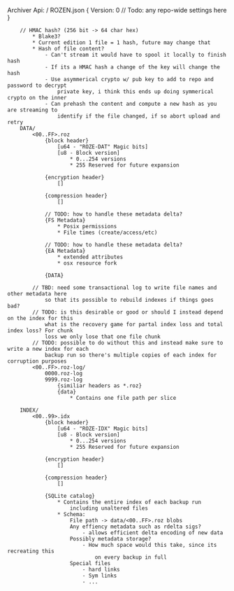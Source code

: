 Archiver Api:
	<prefix>/
		ROZEN.json
			{
				Version: 0
				// Todo: any repo-wide settings here
			}

		// HMAC hash? (256 bit -> 64 char hex)
			* Blake3?
			* Current edition 1 file = 1 hash, future may change that
			* Hash of file content?
				- Can't stream it would have to spool it locally to finish hash
				- If its a HMAC hash a change of the key will change the hash
				- Use asymmerical crypto w/ pub key to add to repo and password to decrypt
					private key, i think this ends up doing symmerical crypto on the inner
				- Can prehash the content and compute a new hash as you are streaming to
					identify if the file changed, if so abort upload and retry
		DATA/
			<00..FF>.roz
				{block header}
					[u64 - "ROZE-DAT" Magic bits]
					[u8 - Block version]
						* 0...254 versions
						* 255 Reserved for future expansion

				{encryption header}
					[]

				{compression header}
					[]

				// TODO: how to handle these metadata delta?
				{FS Metadata}
					* Posix permissions
					* File times (create/access/etc)

				// TODO: how to handle these metadata delta?
				{EA Metadata}
					* extended attributes
					* osx resource fork

				{DATA}

			// TBD: need some transactional log to write file names and other metadata here
				so that its possible to rebuild indexes if things goes bad?
			// TODO: is this desirable or good or should I instead depend on the index for this
				what is the recovery game for partal index loss and total index loss? For chunk
				loss we only lose that one file chunk
			// TODO: possible to do without this and instead make sure to write a new index for each
				backup run so there's multiple copies of each index for corruption purposes
			<00..FF>.roz-log/
				0000.roz-log
				9999.roz-log
					{similiar headers as *.roz}
					{data}
						* Contains one file path per slice

		INDEX/
			<00..99>.idx
				{block header}
					[u64 - "ROZE-IDX" Magic bits]
					[u8 - Block version]
						* 0...254 versions
						* 255 Reserved for future expansion

				{encryption header}
					[]

				{compression header}
					[]

				{SQLite catalog}
					* Contains the entire index of each backup run
						including unaltered files
					* Schema:
						File path -> data/<00..FF>.roz blobs
						Any effiency metadata such as rdelta sigs?
							- allows efficient delta encoding of new data
						Possibly metadata storage?
							- How much space would this take, since its recreating this
								on every backup in full
						Special files
							- hard links
							- Sym links
							- ...
